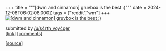 +++
title = """[dwm and cinnamon] gruvbox is the best :)"""
date = 2024-12-08T06:02:08.000Z
tags = ["reddit","wm"]
+++
[![[dwm and cinnamon] gruvbox is the best :)](https://a.thumbs.redditmedia.com/7ejpHa7SKtaijmYQV1KBta5RCtUVdu9kXypU-2XFkK0.jpg "[dwm and cinnamon] gruvbox is the best :)")](https://www.reddit.com/r/unixporn/comments/1h9cd8o/dwm_and_cinnamon_gruvbox_is_the_best/)

submitted by [/u/s4rth\_voy4ger](https://www.reddit.com/user/s4rth_voy4ger)  
[\[link\]](https://www.reddit.com/gallery/1h9cd8o) [\[comments\]](https://www.reddit.com/r/unixporn/comments/1h9cd8o/dwm_and_cinnamon_gruvbox_is_the_best/)

[[source]](https://www.reddit.com/r/unixporn/comments/1h9cd8o/dwm_and_cinnamon_gruvbox_is_the_best/)
